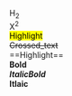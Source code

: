 H<sub>2</sub>  
X<sup>2</sup>  
<mark>Highlight</mark>  
~~Crossed_text~~  
==Highlight==  
**Bold**  
***ItalicBold***  
__Itlaic__  
